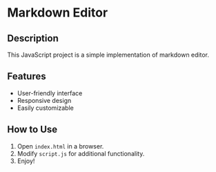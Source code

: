 # Markdown Editor

## Description
This JavaScript project is a simple implementation of markdown editor.

## Features
- User-friendly interface
- Responsive design
- Easily customizable

## How to Use
1. Open `index.html` in a browser.
2. Modify `script.js` for additional functionality.
3. Enjoy!